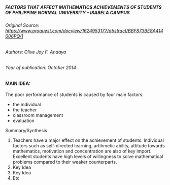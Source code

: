 ##### FACTORS THAT AFFECT MATHEMATICS ACHIEVEMENTS OF STUDENTS OF PHILIPPINE NORMAL UNIVERSITY – ISABELA CAMPUS
###### Original Source: https://www.proquest.com/docview/1624953177/abstract/BBF873BE8A414006PQ/1
###### Authors: Olive Joy F. Andaya
###### Year of publication: October 2014
 

#### MAIN IDEA:
The poor performance of students is caused by four main factors: 
- the individual
- the teacher
- classroom management
- evaluation


Summary/Synthesis
1.  Teachers have a major effect on the achievement of students. Individual factors such as self-directed learning, artihmetic ability, attitude towards mathematics, motivation and concentration are also of key import. Excellent students have high levels of willingness to solve mathematical problems compared to their weaker counterparts. 
2. Key Idea
3. Key Idea
4. Etc